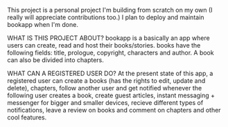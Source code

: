 This project is a personal project I'm building from scratch on my own (I really will appreciate contributions too.) I plan to deploy and maintain bookapp when I'm done.

WHAT IS THIS PROJECT ABOUT?
bookapp is a basically an app where users can create, read and host their books/stories. books have the following fields: title, prologue, copyright, characters and author. A book can also be divided into chapters.

WHAT CAN A REGISTERED USER DO?
At the present state of this app, a registered user can create a books (has the rights to edit, update and delete), chapters, follow another user and get notified whenever the following user creates a book, create guest articles, instant messaging + messenger for bigger and smaller devices, recieve different types of notifications, leave a review on books and comment on chapters and other cool features.
